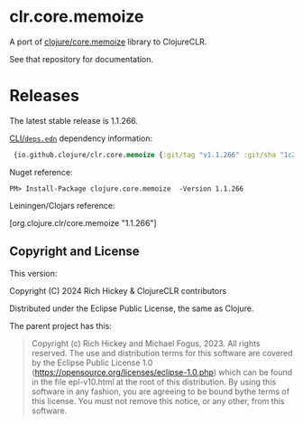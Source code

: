 # clr.core.memoize

A port of [clojure/core.memoize](https://github.com/clojure/core.memoize) library to ClojureCLR.

See that repository for documentation.

# Releases

The latest stable release is 1.1.266.

[CLI/`deps.edn`](https://clojure.org/reference/deps_edn) dependency information:
```clojure
 {io.github.clojure/clr.core.memoize {:git/tag "v1.1.266" :git/sha "1c22751"}}
```

Nuget reference:

```
PM> Install-Package clojure.core.memoize  -Version 1.1.266
```

Leiningen/Clojars reference:

[org.clojure.clr/core.memoize "1.1.266"]

## Copyright and License

This version:

Copyright (C) 2024 Rich Hickey & ClojureCLR contributors

Distributed under the Eclipse Public License, the same as Clojure.

The parent project has this:

>Copyright (c) Rich Hickey and Michael Fogus, 2023. All rights reserved. The use and distribution terms for this software are covered by the Eclipse Public License 1.0 (https://opensource.org/licenses/eclipse-1.0.php) which can be found in the file epl-v10.html at the root of this distribution. By using this software in any fashion, you are agreeing to be bound bythe terms of this license. You must not remove this notice, or any other, from this software.